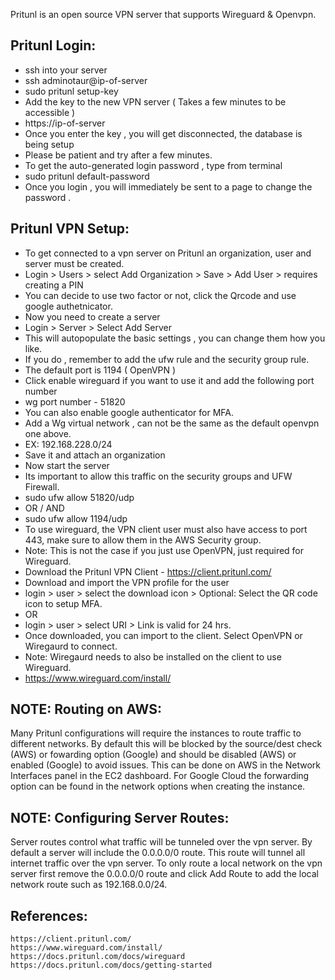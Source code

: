 Pritunl is an open source VPN server that supports Wireguard & Openvpn. 

Pritunl Login:
----------------
* ssh into your server
* ssh adminotaur@ip-of-server
* sudo pritunl setup-key
* Add the key to the new VPN server ( Takes a few minutes to be accessible )
* https://ip-of-server
* Once you enter the key , you will get disconnected, the database is being setup
* Please be patient and try after a few minutes.
* To get the auto-generated login password , type from terminal
* sudo pritunl default-password
* Once you login , you will immediately be sent to a page to change the password .

Pritunl VPN Setup:
-----------------
* To get connected to a vpn server on Pritunl an organization, user and server must be created.
* Login > Users > select Add Organization > Save > Add User > requires creating a PIN
* You can decide to use two factor or not, click the Qrcode and use google authetnicator.
* Now you need to create a server
* Login > Server > Select Add Server
* This will autopopulate the basic settings , you can change them how you like.
* If you do , remember to add the ufw rule and the security group rule.
* The default port is 1194 ( OpenVPN )
* Click enable wireguard if you want to use it and add the following port number
* wg port number - 51820
* You can also enable google authenticator for MFA.
* Add a Wg virtual network , can not be the same as the default openvpn one above.
* EX: 192.168.228.0/24
* Save it and attach an organization
* Now start the server
* Its important to allow this traffic on the security groups and UFW Firewall.
* sudo ufw allow 51820/udp
* OR / AND
* sudo ufw allow 1194/udp
* To use wireguard, the VPN client user must also have access to port 443, make sure to allow them in the AWS Security group.
* Note: This is not the case if you just use OpenVPN, just required for Wireguard.
* Download the Pritunl VPN Client - https://client.pritunl.com/
* Download and import the VPN profile for the user
* login > user > select the download icon > Optional: Select the QR code icon to setup MFA.
* OR
* login > user > select URI > Link is valid for 24 hrs.
* Once downloaded, you can import to the client. Select OpenVPN or Wiregaurd to connect.
* Note: Wiregaurd needs to also be installed on the client to use Wireguard.
* https://www.wireguard.com/install/

NOTE: Routing on AWS:
--------------------
Many Pritunl configurations will require the instances to route traffic to different networks. By default this will be blocked by the source/dest check (AWS) or fowarding option (Google) and should be disabled (AWS) or enabled (Google) to avoid issues. This can be done on AWS in the Network Interfaces panel in the EC2 dashboard. For Google Cloud the forwarding option can be found in the network options when creating the instance.

NOTE: Configuring Server Routes:
-------------------------------
Server routes control what traffic will be tunneled over the vpn server. By default a server will include the 0.0.0.0/0 route. This route will tunnel all internet traffic over the vpn server. To only route a local network on the vpn server first remove the 0.0.0.0/0 route and click Add Route to add the local network route such as 192.168.0.0/24.

References:
-----------

    https://client.pritunl.com/
    https://www.wireguard.com/install/
    https://docs.pritunl.com/docs/wireguard
    https://docs.pritunl.com/docs/getting-started

